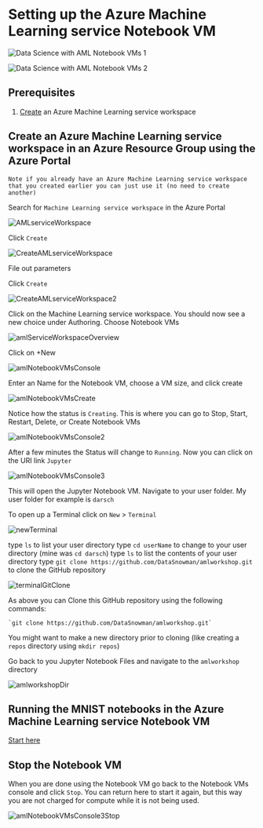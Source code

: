 # Setting up the Azure Machine Learning service Notebook VM

![Data Science with AML Notebook VMs 1](https://raw.githubusercontent.com/DataSnowman/amlworkshop/master/images/amlNotebookVMs1.png)

![Data Science with AML Notebook VMs 2](https://raw.githubusercontent.com/DataSnowman/amlworkshop/master/images/amlNotebookVMs2.png)

## Prerequisites

1) [Create](https://docs.microsoft.com/en-us/azure/machine-learning/service/setup-create-workspace) an Azure Machine Learning service workspace 

## Create an Azure Machine Learning service workspace in an Azure Resource Group using the Azure Portal

`Note if you already have an Azure Machine Learning service workspace that you created earlier you can just use it (no need to create another)`

Search for `Machine Learning service workspace` in the Azure Portal

![AMLserviceWorkspace](https://raw.githubusercontent.com/DataSnowman/amlworkshop/master/images/amlServiceWorkspace.png)

Click `Create`

![CreateAMLserviceWorkspace](https://raw.githubusercontent.com/DataSnowman/amlworkshop/master/images/createAMLserviceWorkspace.png)

File out parameters

Click `Create`

![CreateAMLserviceWorkspace2](https://raw.githubusercontent.com/DataSnowman/amlworkshop/master/images/createAMLserviceWorkspace2.png)

Click on the Machine Learning service workspace.  You should now see a new choice under Authoring.  Choose Notebook VMs

![amlServiceWorkspaceOverview](https://raw.githubusercontent.com/DataSnowman/amlworkshop/master/images/amlServiceWorkspaceOverview.png)

Click on +New

![amlNotebookVMsConsole](https://raw.githubusercontent.com/DataSnowman/amlworkshop/master/images/amlNotebookVMsConsole.png)

Enter an Name for the Notebook VM, choose a VM size, and click create

![amlNotebookVMsCreate](https://raw.githubusercontent.com/DataSnowman/amlworkshop/master/images/amlNotebookVMsCreate.png)

Notice how the status is `Creating`.  This is where you can go to Stop, Start, Restart, Delete, or Create Notebook VMs

![amlNotebookVMsConsole2](https://raw.githubusercontent.com/DataSnowman/amlworkshop/master/images/amlNotebookVMsConsole2.png)

After a few minutes the Status will change to `Running`.  Now you can click on the URI link `Jupyter`

![amlNotebookVMsConsole3](https://raw.githubusercontent.com/DataSnowman/amlworkshop/master/images/amlNotebookVMsConsole3.png)

This will open the Jupyter Notebook VM.  Navigate to your user folder.  My user folder for example is `darsch`

To open up a Terminal click on `New` > `Terminal`

![newTerminal](https://raw.githubusercontent.com/DataSnowman/amlworkshop/master/images/newTerminal.png)

type `ls` to list your user directory
type `cd userName` to change to your user directory (mine was `cd darsch`)
type `ls` to list the contents of your user directory
type `git clone https://github.com/DataSnowman/amlworkshop.git` to clone the GitHub repository

![terminalGitClone](https://raw.githubusercontent.com/DataSnowman/amlworkshop/master/images/terminalGitClone.png)

As above you can Clone this GitHub repository using the following commands: 

    `git clone https://github.com/DataSnowman/amlworkshop.git`

You might want to make a new directory prior to cloning (like creating a `repos` directory using `mkdir repos`)

Go back to you Jupyter Notebook Files and navigate to the `amlworkshop` directory

![amlworkshopDir](https://raw.githubusercontent.com/DataSnowman/amlworkshop/master/images/amlworkshopDir.png)

## Running the MNIST notebooks in the Azure Machine Learning service Notebook VM

[Start here](https://github.com/DataSnowman/amlworkshop/tree/master/notebooks)

## Stop the Notebook VM

When you are done using the Notebook VM go back to the Notebook VMs console and click `Stop`.  You can return here to start it again, but this way you are not charged for compute while it is not being used.

![amlNotebookVMsConsole3Stop](https://raw.githubusercontent.com/DataSnowman/amlworkshop/master/images/amlNotebookVMsConsole3.png)